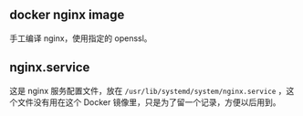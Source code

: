 ## docker nginx image
手工编译 nginx，使用指定的 openssl。

## nginx.service
这是 nginx 服务配置文件，放在 `/usr/lib/systemd/system/nginx.service` ，这个文件没有用在这个 Docker 镜像里，只是为了留一个记录，方便以后用到。
